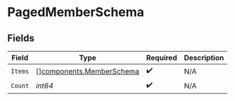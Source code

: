 # PagedMemberSchema


## Fields

| Field                                                                | Type                                                                 | Required                                                             | Description                                                          |
| -------------------------------------------------------------------- | -------------------------------------------------------------------- | -------------------------------------------------------------------- | -------------------------------------------------------------------- |
| `Items`                                                              | [][components.MemberSchema](../../models/components/memberschema.md) | :heavy_check_mark:                                                   | N/A                                                                  |
| `Count`                                                              | *int64*                                                              | :heavy_check_mark:                                                   | N/A                                                                  |